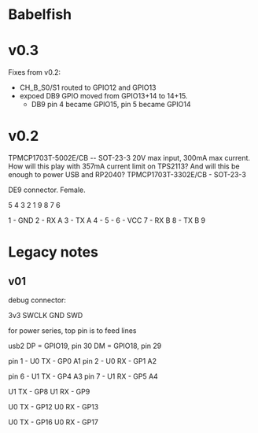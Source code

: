 Babelfish
=========

# v0.3

Fixes from v0.2:
- CH_B_S0/S1 routed to GPIO12 and GPIO13
- expoed DB9 GPIO moved from GPIO13+14 to 14+15.
  - DB9 pin 4 became GPIO15, pin 5 became GPIO14

# v0.2

TPMCP1703T-5002E/CB -- SOT-23-3 20V max input, 300mA max current. How will this play with 357mA current limit on TPS2113? And will this be enough to power USB and RP2040?
TPMCP1703T-3302E/CB - SOT-23-3 


DE9 connector. Female.

5   4   3   2   1
  9   8   7   6

1 - GND
2 - RX A
3 - TX A
4 - 
5 - 
6 - VCC
7 - RX B
8 - TX B
9

# Legacy notes
## v01

debug connector:

3v3 SWCLK GND SWD

for power series, top pin is to feed lines

usb2
DP = GPIO19, pin 30
DM = GPIO18, pin 29


pin 1 - U0 TX  - GP0   A1
pin 2 - U0 RX - GP1   A2

pin 6 - U1 TX - GP4   A3
pin 7 - U1 RX - GP5   A4

U1 TX - GP8
U1 RX - GP9

U0 TX - GP12
U0 RX - GP13

U0 TX - GP16
U0 RX - GP17
